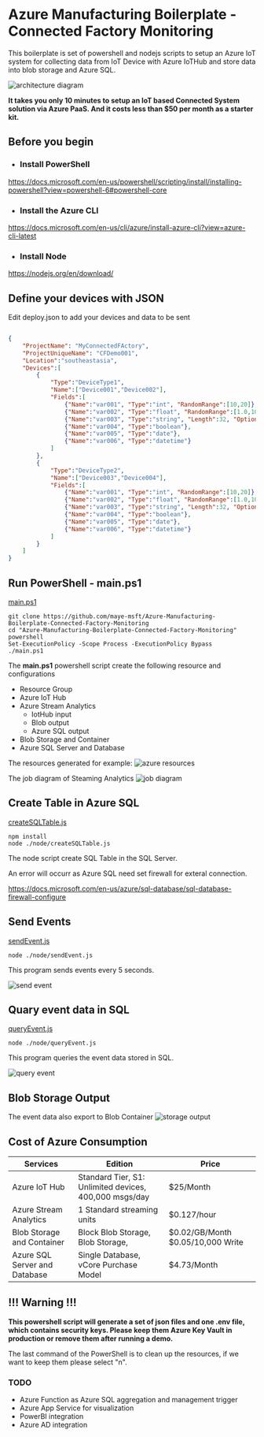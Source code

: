 # Azure Manufacturing Boilerplate - Connected Factory Monitoring

This boilerplate is set of powershell and nodejs scripts to setup an Azure IoT system for collecting data from IoT Device with Azure IoTHub and store data into blob storage and Azure SQL.

![architecture diagram](/images/architecture-diagram.PNG)

**It takes you only 10 minutes to setup an IoT based Connected System solution via Azure PaaS. And it costs less than $50 per month as a starter kit.**  



## Before you begin

* ### Install PowerShell

https://docs.microsoft.com/en-us/powershell/scripting/install/installing-powershell?view=powershell-6#powershell-core

* ### Install the Azure CLI

https://docs.microsoft.com/en-us/cli/azure/install-azure-cli?view=azure-cli-latest

* ### Install Node

https://nodejs.org/en/download/


## Define your devices with JSON

Edit deploy.json to add your devices and data to be sent

```json

{
    "ProjectName": "MyConnectedFActory",
    "ProjectUniqueName": "CFDemo001",
    "Location":"southeastasia",
    "Devices":[
        {
            "Type":"DeviceType1",
            "Name":["Device001","Device002"],
            "Fields":[
                {"Name":"var001", "Type":"int", "RandomRange":[10,20]},
                {"Name":"var002", "Type":"float", "RandomRange":[1.0,10.0]},
                {"Name":"var003", "Type":"string", "Length":32, "Options":["Option1","Option2"]},
                {"Name":"var004", "Type":"boolean"},
                {"Name":"var005", "Type":"date"},
                {"Name":"var006", "Type":"datetime"}
            ]
        },
        {
            "Type":"DeviceType2",
            "Name":["Device003","Device004"],
            "Fields":[
                {"Name":"var001", "Type":"int", "RandomRange":[10,20]},
                {"Name":"var002", "Type":"float", "RandomRange":[1.0,10.0]},
                {"Name":"var003", "Type":"string", "Length":32, "Options":["Option1","Option2"]},
                {"Name":"var004", "Type":"boolean"},
                {"Name":"var005", "Type":"date"},
                {"Name":"var006", "Type":"datetime"}
            ]
        }
    ]
}

```

## Run PowerShell - main.ps1

[main.ps1](https://github.com/maye-msft/Azure-Manufacturing-Boilerplate-Connected-Factory-Monitoring/blob/master/main.ps1)

```shell
git clone https://github.com/maye-msft/Azure-Manufacturing-Boilerplate-Connected-Factory-Monitoring
cd "Azure-Manufacturing-Boilerplate-Connected-Factory-Monitoring"
powershell
Set-ExecutionPolicy -Scope Process -ExecutionPolicy Bypass
./main.ps1
```

The **main.ps1** powershell script create the following resource and configurations

* Resource Group
* Azure IoT Hub
* Azure Stream Analytics
    * IotHub input
    * Blob output
    * Azure SQL output
* Blob Storage and Container
* Azure SQL Server and Database

The resources generated for example:
![azure resources](/images/azure-resources.PNG)

The job diagram of Steaming Analytics
![job diagram](/images/job-diagram.PNG)

## Create Table in Azure SQL

[createSQLTable.js](https://github.com/maye-msft/Azure-Manufacturing-Boilerplate-Connected-Factory-Monitoring/blob/master/node/createSQLTable.js)

```shell
npm install
node ./node/createSQLTable.js
```

The node script create SQL Table in the SQL Server.

An error will occurr as Azure SQL need set firewall for exteral connection.

https://docs.microsoft.com/en-us/azure/sql-database/sql-database-firewall-configure

## Send Events

[sendEvent.js](https://github.com/maye-msft/Azure-Manufacturing-Boilerplate-Connected-Factory-Monitoring/blob/master/node/sendEvent.js)

```shell
node ./node/sendEvent.js
```

This program sends events every 5 seconds.

![send event](/images/sendEvent.PNG)

## Quary event data in SQL

[queryEvent.js](https://github.com/maye-msft/Azure-Manufacturing-Boilerplate-Connected-Factory-Monitoring/blob/master/node/queryEvent.js)

```shell
node ./node/queryEvent.js
```

This program queries the event data stored in SQL.

![query event](/images/queryEvent.PNG)

## Blob Storage Output
The event data also export to Blob Container
![storage output](/images/storageoutput.PNG)

## Cost of Azure Consumption

Services | Edition | Price 
------------ | ------------- | ----------------
Azure IoT Hub | Standard Tier, S1: Unlimited devices, 400,000 msgs/day | $25/Month
Azure Stream Analytics | 1 Standard streaming units | $0.127/hour 
Blob Storage and Container | Block Blob Storage, Blob Storage,  | $0.02/GB/Month $0.05/10,000 Write
Azure SQL Server and Database | Single Database, vCore Purchase Model | $4.73/Month


## !!! Warning !!!

**This powershell script will generate a set of json files and one .env file, which contains security keys. Please keep them Azure Key Vault in production or remove them after running a demo.**

The last command of the PowerShell is to clean up the resources, if we want to keep them please select "n".

### TODO

* Azure Function as Azure SQL aggregation and management trigger
* Azure App Service for visualization
* PowerBI integration
* Azure AD integration
